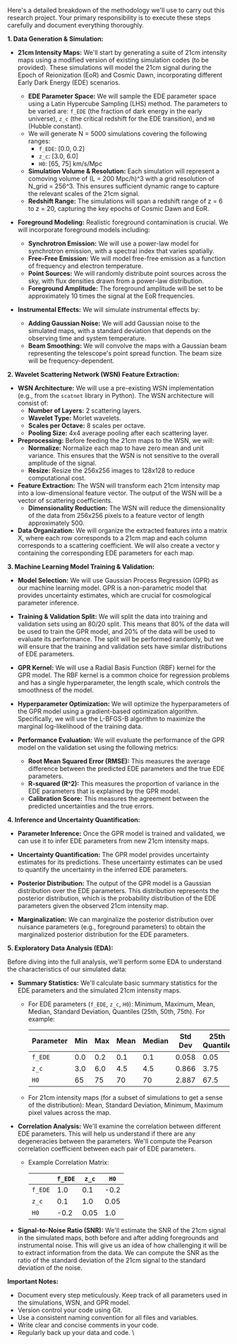 Here's a detailed breakdown of the methodology we'll use to carry out this research project. Your primary responsibility is to execute these steps carefully and document everything thoroughly.

**1. Data Generation & Simulation:**

*   **21cm Intensity Maps:** We'll start by generating a suite of 21cm intensity maps using a modified version of existing simulation codes (to be provided). These simulations will model the 21cm signal during the Epoch of Reionization (EoR) and Cosmic Dawn, incorporating different Early Dark Energy (EDE) scenarios.

    *   **EDE Parameter Space:** We will sample the EDE parameter space using a Latin Hypercube Sampling (LHS) method. The parameters to be varied are: `f_EDE` (the fraction of dark energy in the early universe), `z_c` (the critical redshift for the EDE transition), and `H0` (Hubble constant).
    *   We will generate N = 5000 simulations covering the following ranges:
        *   `f_EDE`: [0.0, 0.2]
        *   `z_c`: [3.0, 6.0]
        *   `H0`: [65, 75] km/s/Mpc
    *   **Simulation Volume & Resolution:** Each simulation will represent a comoving volume of (L = 200 Mpc/h)^3 with a grid resolution of N_grid = 256^3. This ensures sufficient dynamic range to capture the relevant scales of the 21cm signal.
    *   **Redshift Range:** The simulations will span a redshift range of z = 6 to z = 20, capturing the key epochs of Cosmic Dawn and EoR.

*   **Foreground Modeling:** Realistic foreground contamination is crucial. We will incorporate foreground models including:

    *   **Synchrotron Emission:** We will use a power-law model for synchrotron emission, with a spectral index that varies spatially.
    *   **Free-Free Emission:** We will model free-free emission as a function of frequency and electron temperature.
    *   **Point Sources:** We will randomly distribute point sources across the sky, with flux densities drawn from a power-law distribution.
    *   **Foreground Amplitude:** The foreground amplitude will be set to be approximately 10 times the signal at the EoR frequencies.

*   **Instrumental Effects:** We will simulate instrumental effects by:

    *   **Adding Gaussian Noise:** We will add Gaussian noise to the simulated maps, with a standard deviation that depends on the observing time and system temperature.
    *   **Beam Smoothing:** We will convolve the maps with a Gaussian beam representing the telescope's point spread function. The beam size will be frequency-dependent.

**2. Wavelet Scattering Network (WSN) Feature Extraction:**

*   **WSN Architecture:** We will use a pre-existing WSN implementation (e.g., from the `scatnet` library in Python). The WSN architecture will consist of:
    *   **Number of Layers:** 2 scattering layers.
    *   **Wavelet Type:** Morlet wavelets.
    *   **Scales per Octave:** 8 scales per octave.
    *   **Pooling Size:** 4x4 average pooling after each scattering layer.
*   **Preprocessing:** Before feeding the 21cm maps to the WSN, we will:
    *   **Normalize:** Normalize each map to have zero mean and unit variance. This ensures that the WSN is not sensitive to the overall amplitude of the signal.
    *   **Resize:** Resize the 256x256 images to 128x128 to reduce computational cost.
*   **Feature Extraction:** The WSN will transform each 21cm intensity map into a low-dimensional feature vector. The output of the WSN will be a vector of scattering coefficients.
    *   **Dimensionality Reduction:** The WSN will reduce the dimensionality of the data from 256x256 pixels to a feature vector of length approximately 500.
*   **Data Organization:** We will organize the extracted features into a matrix X, where each row corresponds to a 21cm map and each column corresponds to a scattering coefficient. We will also create a vector y containing the corresponding EDE parameters for each map.

**3. Machine Learning Model Training & Validation:**

*   **Model Selection:** We will use Gaussian Process Regression (GPR) as our machine learning model. GPR is a non-parametric model that provides uncertainty estimates, which are crucial for cosmological parameter inference.

*   **Training & Validation Split:** We will split the data into training and validation sets using an 80/20 split. This means that 80% of the data will be used to train the GPR model, and 20% of the data will be used to evaluate its performance. The split will be performed randomly, but we will ensure that the training and validation sets have similar distributions of EDE parameters.

*   **GPR Kernel:** We will use a Radial Basis Function (RBF) kernel for the GPR model. The RBF kernel is a common choice for regression problems and has a single hyperparameter, the length scale, which controls the smoothness of the model.

*   **Hyperparameter Optimization:** We will optimize the hyperparameters of the GPR model using a gradient-based optimization algorithm. Specifically, we will use the L-BFGS-B algorithm to maximize the marginal log-likelihood of the training data.

*   **Performance Evaluation:** We will evaluate the performance of the GPR model on the validation set using the following metrics:

    *   **Root Mean Squared Error (RMSE):** This measures the average difference between the predicted EDE parameters and the true EDE parameters.
    *   **R-squared (R^2):** This measures the proportion of variance in the EDE parameters that is explained by the GPR model.
    *   **Calibration Score:** This measures the agreement between the predicted uncertainties and the true errors.

**4. Inference and Uncertainty Quantification:**

*   **Parameter Inference:** Once the GPR model is trained and validated, we can use it to infer EDE parameters from new 21cm intensity maps.

*   **Uncertainty Quantification:** The GPR model provides uncertainty estimates for its predictions. These uncertainty estimates can be used to quantify the uncertainty in the inferred EDE parameters.

*   **Posterior Distribution:** The output of the GPR model is a Gaussian distribution over the EDE parameters. This distribution represents the posterior distribution, which is the probability distribution of the EDE parameters given the observed 21cm intensity map.

*   **Marginalization:** We can marginalize the posterior distribution over nuisance parameters (e.g., foreground parameters) to obtain the marginalized posterior distribution for the EDE parameters.

**5. Exploratory Data Analysis (EDA):**

Before diving into the full analysis, we'll perform some EDA to understand the characteristics of our simulated data:

*   **Summary Statistics:** We'll calculate basic summary statistics for the EDE parameters and the simulated 21cm intensity maps.
    *   For EDE parameters (`f_EDE`, `z_c`, `H0`): Minimum, Maximum, Mean, Median, Standard Deviation, Quantiles (25th, 50th, 75th). For example:

        | Parameter | Min  | Max  | Mean | Median | Std Dev | 25th Quantile | 75th Quantile |
        | --------- | ---- | ---- | ---- | ------ | ------- | ------------- | ------------- |
        | `f_EDE`   | 0.0  | 0.2  | 0.1  | 0.1    | 0.058   | 0.05          | 0.15          |
        | `z_c`     | 3.0  | 6.0  | 4.5  | 4.5    | 0.866   | 3.75          | 5.25          |
        | `H0`      | 65   | 75   | 70   | 70     | 2.887   | 67.5          | 72.5          |

    *   For 21cm intensity maps (for a subset of simulations to get a sense of the distribution): Mean, Standard Deviation, Minimum, Maximum pixel values across the map.

*   **Correlation Analysis:** We'll examine the correlation between different EDE parameters. This will help us understand if there are any degeneracies between the parameters. We'll compute the Pearson correlation coefficient between each pair of EDE parameters.
    *   Example Correlation Matrix:

        |         | `f_EDE` | `z_c` | `H0` |
        | ------- | ------- | ----- | ---- |
        | `f_EDE` | 1.0     | 0.1   | -0.2 |
        | `z_c`   | 0.1     | 1.0   | 0.05 |
        | `H0`    | -0.2    | 0.05  | 1.0  |

*   **Signal-to-Noise Ratio (SNR):** We'll estimate the SNR of the 21cm signal in the simulated maps, both before and after adding foregrounds and instrumental noise. This will give us an idea of how challenging it will be to extract information from the data. We can compute the SNR as the ratio of the standard deviation of the 21cm signal to the standard deviation of the noise.

**Important Notes:**

*   Document every step meticulously. Keep track of all parameters used in the simulations, WSN, and GPR model.
*   Version control your code using Git.
*   Use a consistent naming convention for all files and variables.
*   Write clear and concise comments in your code.
*   Regularly back up your data and code.
\
